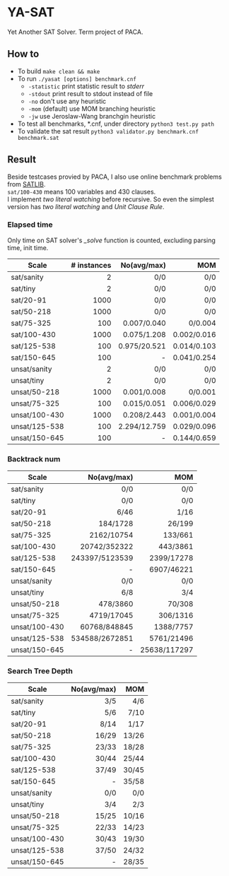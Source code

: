 # YA-SAT
Yet Another SAT Solver. Term project of PACA.


## How to
- To build `make clean && make`  
- To run `./yasat [options] benchmark.cnf`  
    - `-statistic` print statistic result to _stderr_  
    - `-stdout` print result to stdout instead of file  
    - `-no` don't use any heuristic  
    - `-mom` (default) use MOM branching heuristic  
    - `-jw` use Jeroslaw-Wang branchgin heuristic
- To test all benchmarks, *.cnf, under directory `python3 test.py path`  
- To validate the sat result `python3 validator.py benchmark.cnf benchmark.sat`  


## Result
Beside testcases provied by PACA, I also use online benchmark problems from [SATLIB](http://www.cs.ubc.ca/~hoos/SATLIB/benchm.html).  
`sat/100-430` means 100 variables and 430 clauses.  
I implement _two literal watching_ before recursive. So even the simplest version has _two literal watching_ and _Unit Clause Rule_.  

### Elapsed time
Only time on SAT solver's _\_solve_ function is counted, excluding parsing time, init time.  

| Scale | # instances | No(avg/max) | MOM |
| ---- | ----: | ----: | ----: |
| sat/sanity | 2 | 0/0 | 0/0 |
| sat/tiny | 2 | 0/0 | 0/0 |
| sat/20-91 | 1000 | 0/0 | 0/0 |
| sat/50-218 | 1000 | 0/0 | 0/0 |
| sat/75-325 | 100 | 0.007/0.040 | 0/0.004 |
| sat/100-430 | 1000 | 0.075/1.208 | 0.002/0.016 |
| sat/125-538 | 100 | 0.975/20.521 | 0.014/0.103 |
| sat/150-645 | 100 | - | 0.041/0.254 |
| unsat/sanity | 2 | 0/0 | 0/0 |
| unsat/tiny | 2 | 0/0 | 0/0 |
| unsat/50-218 | 1000 | 0.001/0.008 | 0/0.001 |
| unsat/75-325 | 100 | 0.015/0.051 | 0.006/0.029 |
| unsat/100-430 | 1000 | 0.208/2.443 | 0.001/0.004 |
| unsat/125-538 | 100 | 2.294/12.759 | 0.029/0.096 |
| unsat/150-645 | 100 | - | 0.144/0.659 |

### Backtrack num
| Scale | No(avg/max) | MOM |
| ---- | ----: | ----: |
| sat/sanity | 0/0 | 0/0 |
| sat/tiny | 0/0 | 0/0 |
| sat/20-91 | 6/46 | 1/16 |
| sat/50-218 | 184/1728 | 26/199 |
| sat/75-325 | 2162/10754 | 133/661 |
| sat/100-430 | 20742/352322 | 443/3861 |
| sat/125-538 | 243397/5123539 | 2399/17278 |
| sat/150-645 | - | 6907/46221 |
| unsat/sanity | 0/0 | 0/0 |
| unsat/tiny | 6/8 | 3/4 |
| unsat/50-218 | 478/3860 | 70/308 |
| unsat/75-325 | 4719/17045 | 306/1316 |
| unsat/100-430 | 60768/848845 | 1388/7757 |
| unsat/125-538 | 534588/2672851 | 5761/21496 |
| unsat/150-645 | - | 25638/117297 |

### Search Tree Depth
| Scale | No(avg/max) | MOM |
| ---- | ----: | ----: |
| sat/sanity | 3/5 | 4/6 |
| sat/tiny | 5/6 | 7/10 |
| sat/20-91 | 8/14 | 1/17 |
| sat/50-218 | 16/29 | 13/26 |
| sat/75-325 | 23/33 | 18/28 |
| sat/100-430 | 30/44 | 25/44 |
| sat/125-538 | 37/49 | 30/45 |
| sat/150-645 | - | 35/58 |
| unsat/sanity | 0/0 | 0/0 |
| unsat/tiny | 3/4 | 2/3 |
| unsat/50-218 | 15/25 | 10/16 |
| unsat/75-325 | 22/33 | 14/23 |
| unsat/100-430 | 30/43 | 19/30 |
| unsat/125-538 | 37/50 | 24/32 |
| unsat/150-645 | - | 28/35 |
